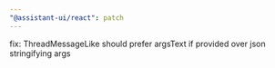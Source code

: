 ```yaml
---
"@assistant-ui/react": patch
---
```


fix: ThreadMessageLike should prefer argsText if provided over json stringifying args
